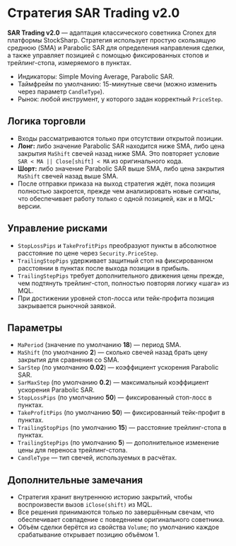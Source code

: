 # Стратегия SAR Trading v2.0

**SAR Trading v2.0** — адаптация классического советника Cronex для платформы StockSharp. Стратегия использует простую скользящую среднюю (SMA) и Parabolic SAR для определения направления сделки, а также управляет позицией с помощью фиксированных стопов и трейлинг-стопа, измеряемого в пунктах.

- Индикаторы: Simple Moving Average, Parabolic SAR.
- Таймфрейм по умолчанию: 15-минутные свечи (можно изменить через параметр `CandleType`).
- Рынок: любой инструмент, у которого задан корректный `PriceStep`.

## Логика торговли
- Входы рассматриваются только при отсутствии открытой позиции.
- **Лонг:** либо значение Parabolic SAR находится ниже SMA, либо цена закрытия `MaShift` свечей назад ниже SMA. Это повторяет условие `SAR < MA || Close[shift] < MA` из оригинального кода.
- **Шорт:** либо значение Parabolic SAR выше SMA, либо цена закрытия `MaShift` свечей назад выше SMA.
- После отправки приказа на выход стратегия ждёт, пока позиция полностью закроется, прежде чем анализировать новые сигналы, что обеспечивает работу только с одной позицией, как и в MQL-версии.

## Управление рисками
- `StopLossPips` и `TakeProfitPips` преобразуют пункты в абсолютное расстояние по цене через `Security.PriceStep`.
- `TrailingStopPips` удерживает защитный стоп на фиксированном расстоянии в пунктах после выхода позиции в прибыль.
- `TrailingStepPips` требует дополнительного движения цены прежде, чем подтянуть трейлинг-стоп, полностью повторяя логику «шага» из MQL.
- При достижении уровней стоп-лосса или тейк-профита позиция закрывается рыночной заявкой.

## Параметры
- `MaPeriod` (значение по умолчанию **18**) — период SMA.
- `MaShift` (по умолчанию **2**) — сколько свечей назад брать цену закрытия для сравнения со SMA.
- `SarStep` (по умолчанию **0.02**) — коэффициент ускорения Parabolic SAR.
- `SarMaxStep` (по умолчанию **0.2**) — максимальный коэффициент ускорения Parabolic SAR.
- `StopLossPips` (по умолчанию **50**) — фиксированный стоп-лосс в пунктах.
- `TakeProfitPips` (по умолчанию **50**) — фиксированный тейк-профит в пунктах.
- `TrailingStopPips` (по умолчанию **15**) — расстояние трейлинг-стопа в пунктах.
- `TrailingStepPips` (по умолчанию **5**) — дополнительное изменение цены для переноса трейлинг-стопа.
- `CandleType` — тип свечей, используемых в расчётах.

## Дополнительные замечания
- Стратегия хранит внутреннюю историю закрытий, чтобы воспроизвести вызов `iClose(shift)` из MQL.
- Все решения принимаются только по завершённым свечам, что обеспечивает совпадение с поведением оригинального советника.
- Объём сделки берётся из свойства `Volume`; по умолчанию каждое срабатывание открывает позицию объёмом 1.

